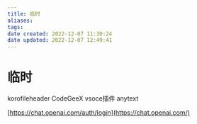 ```yaml
---
title: 临时
aliases:
tags:
date created: 2022-12-07 11:30:24
date updated: 2022-12-07 12:49:41
---
```


# 临时

korofileheader CodeGeeX vsoce插件 anytext

[https://chat.openai.com/auth/login](https://chat.openai.com/)
